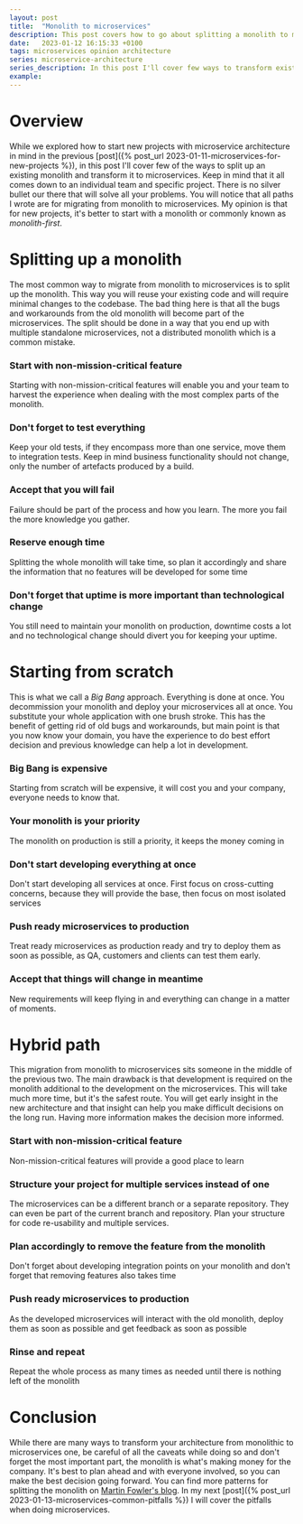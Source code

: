 ```yaml
---
layout: post
title:  "Monolith to microservices"
description: This post covers how to go about splitting a monolith to microservices.
date:   2023-01-12 16:15:33 +0100
tags: microservices opinion architecture
series: microservice-architecture
series_description: In this post I'll cover few ways to transform existing monolith to microservices...
example:
---
```


# Overview #

While we explored how to start new projects with microservice architecture in mind in the previous [post]({% post_url 2023-01-11-microservices-for-new-projects %}), in this post
I'll cover few of the ways to split up an existing monolith and transform it to microservices. Keep in mind that it all comes down to an individual team and specific project. There
is no silver bullet our there that will solve all your problems. You will notice that all paths I wrote are for migrating from monolith to microservices. My opinion is that for new
projects, it's better to start with a monolith or commonly known as _monolith-first_.

# Splitting up a monolith #

The most common way to migrate from monolith to microservices is to split up the monolith. This way you will reuse your existing code and will require minimal changes to the
codebase. The bad thing here is that all the bugs and workarounds from the old monolith will become part of the microservices. The split should be done in a way that you end up
with multiple standalone microservices, not a distributed monolith which is a common mistake.

### Start with non-mission-critical feature ###

Starting with non-mission-critical features will enable you and your team to harvest the experience when dealing with the most complex parts of the monolith.

### Don't forget to test everything ###

Keep your old tests, if they encompass more than one service, move them to integration tests. Keep in mind business functionality should not change, only the number of artefacts
produced by a build.

### Accept that you will fail ###

Failure should be part of the process and how you learn. The more you fail the more knowledge you gather.

### Reserve enough time ###

Splitting the whole monolith will take time, so plan it accordingly and share the information that no features will be developed for some time

### Don't forget that uptime is more important than technological change ###

You still need to maintain your monolith on production, downtime costs a lot and no technological change should divert you for keeping your uptime.

# Starting from scratch #

This is what we call a _Big Bang_ approach. Everything is done at once. You decommission your monolith and deploy your microservices all at once. You substitute your whole
application with one brush stroke. This has the benefit of getting rid of old bugs and workarounds, but main point is that you now know your domain, you have the experience to do
best effort decision and previous knowledge can help a lot in development.

### Big Bang is expensive ###

Starting from scratch will be expensive, it will cost you and your company, everyone needs to know that.

### Your monolith is your priority ###

The monolith on production is still a priority, it keeps the money coming in

### Don't start developing everything at once ###

Don't start developing all services at once. First focus on cross-cutting concerns, because they will provide the base, then focus on most isolated services

### Push ready microservices to production ###

Treat ready microservices as production ready and try to deploy them as soon as possible, as QA, customers and clients can test them early.

### Accept that things will change in meantime ###

New requirements will keep flying in and everything can change in a matter of moments.

# Hybrid path #

This migration from monolith to microservices sits someone in the middle of the previous two. The main drawback is that development is required on the monolith additional to the
development on the microservices. This will take much more time, but it's the safest route. You will get early insight in the new architecture and that insight can help you make
difficult decisions on the long run. Having more information makes the decision more informed.

### Start with non-mission-critical feature ###

Non-mission-critical features will provide a good place to learn

### Structure your project for multiple services instead of one ###

The microservices can be a different branch or a separate repository. They can even be part of the current branch and repository. Plan your structure for code re-usability and
multiple services.

### Plan accordingly to remove the feature from the monolith ###

Don't forget about developing integration points on your monolith and don't forget that removing features also takes time

### Push ready microservices to production ###

As the developed microservices will interact with the old monolith, deploy them as soon as possible and get feedback as soon as possible

### Rinse and repeat ###

Repeat the whole process as many times as needed until there is nothing left of the monolith

# Conclusion #

While there are many ways to transform your architecture from monolithic to microservices one, be careful of all the caveats while doing so and don't forget the most important
part, the monolith is what's making money for the company. It's best to plan ahead and with everyone involved, so you can make the best decision going forward. You can find more
patterns for splitting the monolith on [Martin Fowler's blog](https://martinfowler.com/articles/patterns-legacy-displacement/). In my next [post]({% post_url
2023-01-13-microservices-common-pitfalls %}) I will cover the pitfalls when doing microservices.
